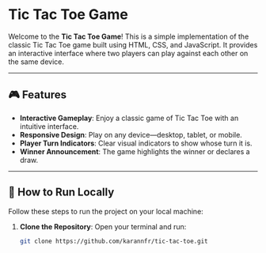 # Tic Tac Toe Game

Welcome to the **Tic Tac Toe Game**! This is a simple implementation of the classic Tic Tac Toe game built using HTML, CSS, and JavaScript. It provides an interactive interface where two players can play against each other on the same device.

---

## 🎮 Features

- **Interactive Gameplay**: Enjoy a classic game of Tic Tac Toe with an intuitive interface.
- **Responsive Design**: Play on any device—desktop, tablet, or mobile.
- **Player Turn Indicators**: Clear visual indicators to show whose turn it is.
- **Winner Announcement**: The game highlights the winner or declares a draw.

---

## 🚀 How to Run Locally

Follow these steps to run the project on your local machine:

1. **Clone the Repository**:
   Open your terminal and run:
   ```bash
   git clone https://github.com/karannfr/tic-tac-toe.git
